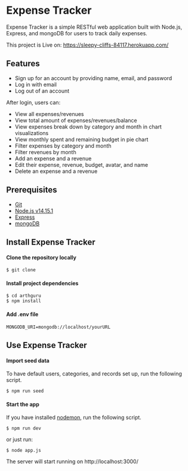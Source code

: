 # Expense Tracker



Expense Tracker is a simple RESTful web application built with Node.js, Express, and mongoDB for users to track daily expenses.

This project is Live on: https://sleepy-cliffs-84117.herokuapp.com/


## Features

- Sign up for an account by providing name, email, and password
- Log in with email
- Log out of an account

After login, users can:

- View all expenses/revenues
- View total amount of expenses/revenues/balance
- View expenses break down by category and month in chart visualizations
- View monthly spent and remaining budget in pie chart
- Filter expenses by category and month
- Filter revenues by month
- Add an expense and a revenue
- Edit their expense, revenue, budget, avatar, and name
- Delete an expense and a revenue


## Prerequisites

- [Git](https://git-scm.com/downloads)
- [Node.js v14.15.1](https://nodejs.org/en/)
- [Express](https://expressjs.com/)
- [mongoDB](https://www.mongodb.com/)

## Install Expense Tracker

#### Clone the repository locally

```
$ git clone 
```

#### Install project dependencies

```
$ cd arthguru
$ npm install
```

#### Add .env file

```
MONGODB_URI=mongodb://localhost/yourURL
```

## Use Expense Tracker

#### Import seed data

To have default users, categories, and records set up, run the following script.

```
$ npm run seed
```

#### Start the app

If you have installed [nodemon](https://www.npmjs.com/package/nodemon), run the following script.

```
$ npm run dev
```

or just run:

```
$ node app.js
```

The server will start running on http://localhost:3000/
